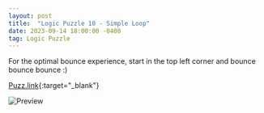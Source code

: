 ```yaml
---
layout: post
title:  "Logic Puzzle 10 - Simple Loop"
date: 2023-09-14 18:00:00 -0400
tag: Logic Puzzle
---
```


For the optimal bounce experience, start in the top left corner and bounce bounce bounce :)

[Puzz.link](https://puzz.link/p?simpleloop/17/17/248o0000000008000g00000000000060000000000000o00018028o1i02){:target="_blank"}

![Preview](https://images-ext-1.discordapp.net/external/mSf31hRd3WNANi-Rjo--vZql2RquM5tosxz81DwtLgY/%3Fframe%3D5%26simpleloop%2F17%2F17%2F248o0000000008000g00000000000060000000000000o00018028o1i02/https/puzz.link/pv?width=468&height=468)